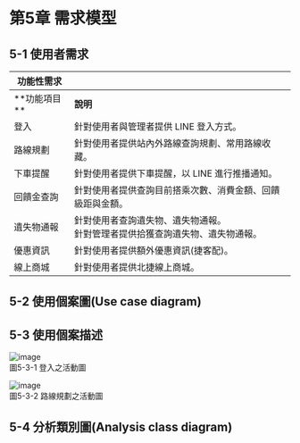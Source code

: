 # 第5章	需求模型
## 5-1 使用者需求
| 功能性需求    |      | 
| --------         | -------- | 
| **功能項目 **     | **說明**     | 
| 登入              |針對使用者與管理者提供 LINE 登入方式。                  | 
| 路線規劃          | 針對使用者提供站內外路線查詢規劃、常用路線收藏。         |
| 下車提醒          |針對使用者提供下車提醒，以 LINE 進行推播通知。           | 
| 回饋金查詢        | 針對使用者提供查詢目前搭乘次數、消費金額、回饋級距與金額。| 
| 遺失物通報        | 針對使用者查詢遺失物、遺失物通報。<br>針對管理者提供拾獲查詢遺失物、遺失物通報。|
| 優惠資訊          | 針對使用者提供額外優惠資訊(捷客配)。                    |
| 線上商城          | 針對使用者提供北捷線上商城。                            |

## 5-2 使用個案圖(Use case diagram)


## 5-3  使用個案描述

![image](https://user-images.githubusercontent.com/97872578/169222171-dc54582b-e61d-4296-85cb-8cc719006af7.png)  
圖5-3-1 登入之活動圖  


![image](https://user-images.githubusercontent.com/97872578/169222751-b37f66a5-0553-48cc-a200-dbc47081cbd2.png)  
圖5-3-2 路線規劃之活動圖  




## 5-4 分析類別圖(Analysis class diagram)

